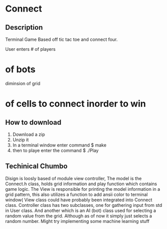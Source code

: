 # Connect
## Description
Terminal Game Based off tic tac toe and connect four. 

User enters # of players 
# of bots 
diminsion of grid 
# of cells to connect inorder to win

## How to download
1. Download a zip 
2. Unzip it 
3. In a terminal window enter command $ make 
4. then to playe enter the command $ ./Play

## Techinical Chumbo

Disign is loosly based of module view controller, The model is the Connect.h class, holds grid information 
and play function which contains game logic. The View is responsible for printing the model information 
in a grid pattern, this also utilizes a function to add ansii color to terminal window( View class could have probably been integrated into Connect class. Controller class has two subclasses, one for gathering input from std in User class. And another which is an AI (bot) class used for selecting a random value from the grid. Although as of now it simply just selects a random number. Might try implementing some machine learning stuff

